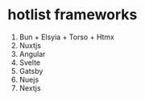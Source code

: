 # hotlist frameworks
1. Bun + Elsyia + Torso + Htmx
2. Nuxtjs
3. Angular
4. Svelte
5. Gatsby
6. Nuejs
7. Nextjs